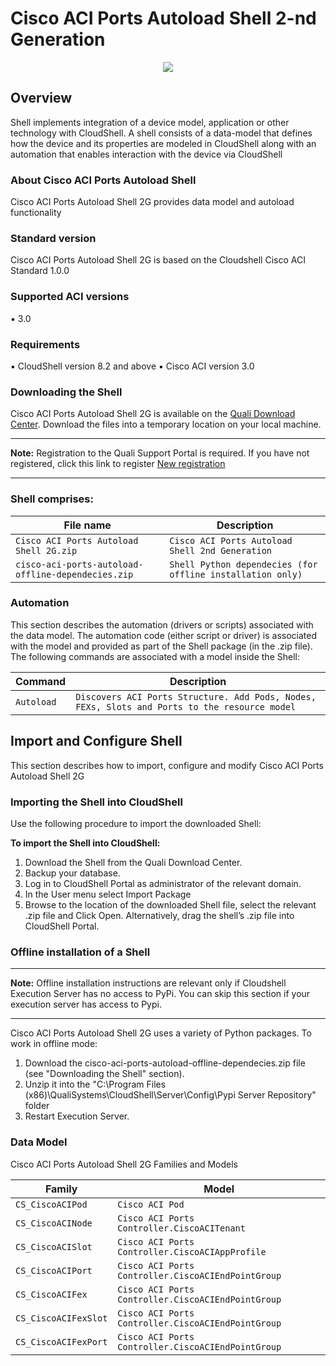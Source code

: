 # Cisco ACI Ports Autoload Shell 2-nd Generation
<p align="center">
<img src="https://github.com/QualiSystems/devguide_source/raw/master/logo.png"></img>
</p>

## Overview
Shell implements integration of a device model, application or other technology with CloudShell. A shell consists of a data-model that defines how the device and its properties are modeled in CloudShell along with an automation that enables interaction with the device via CloudShell

### About Cisco ACI Ports Autoload Shell
Cisco ACI Ports Autoload Shell 2G provides data model and autoload
functionality

### Standard version
Cisco ACI Ports Autoload Shell 2G is based on the Cloudshell Cisco ACI Standard 1.0.0

### Supported ACI versions
▪ 3.0

### Requirements
▪ CloudShell version 8.2 and above
▪ Cisco ACI version 3.0

### Downloading the Shell
Cisco ACI Ports Autoload Shell 2G is available on the [Quali Download Center](https://support.quali.com/entries/87063688-Solution-Pack-Download-Center).
Download the files into a temporary location on your local machine.
___
**Note:** Registration to the Quali Support Portal is required. If you have not registered,
click this link to register [New registration](http://portal.qualisystems.com/entries/43187197)
___

### Shell comprises:
|File name|Description|
|---|---|
|`Cisco ACI Ports Autoload Shell 2G.zip`|`Cisco ACI Ports Autoload Shell 2nd Generation`|
|`cisco-aci-ports-autoload-offline-dependecies.zip`|`Shell Python dependecies (for offline installation only)`|

### Automation
This section describes the automation (drivers or scripts) associated with the data model. The automation code (either script or driver) is associated with the model and provided as part of the Shell package (in the .zip file). The following commands are associated with a model inside the Shell:

|Command |Description|
|---|---|
|`Autoload`|`Discovers ACI Ports Structure. Add Pods, Nodes, FEXs, Slots and Ports to the resource model`|

## Import and Configure Shell
This section describes how to import, configure and modify Cisco ACI Ports Autoload Shell 2G

### Importing the Shell into CloudShell
Use the following procedure to import the downloaded Shell:

**To import the Shell into CloudShell:**
  1. Download the Shell from the Quali Download Center.
  2. Backup your database.
  3. Log in to CloudShell Portal as administrator of the relevant domain.
  4. In the User menu select Import Package
  5. Browse to the location of the downloaded Shell file, select the relevant .zip file and Click Open. Alternatively, drag   the shell’s .zip file into CloudShell Portal.

### Offline installation of a Shell
___
**Note:** Offline installation instructions are relevant only if Cloudshell Execution Server has no access to PyPi. You can skip this section if your execution server has access to Pypi.
___
Cisco ACI Ports Autoload Shell 2G uses a variety of Python packages. To work in offline mode:
  1. Download the cisco-aci-ports-autoload-offline-dependecies.zip file (see "Downloading the Shell" section).
  2. Unzip it into the "C:\Program Files (x86)\QualiSystems\CloudShell\Server\Config\Pypi Server Repository" folder
  3. Restart Execution Server.

### Data Model
Cisco ACI Ports Autoload Shell 2G Families and Models

|Family |Model|
|---|---|
|`CS_CiscoACIPod`|`Cisco ACI Pod`|
|`CS_CiscoACINode`|`Cisco ACI Ports Controller.CiscoACITenant`|
|`CS_CiscoACISlot`|`Cisco ACI Ports Controller.CiscoACIAppProfile`|
|`CS_CiscoACIPort`|`Cisco ACI Ports Controller.CiscoACIEndPointGroup`|
|`CS_CiscoACIFex`|`Cisco ACI Ports Controller.CiscoACIEndPointGroup`|
|`CS_CiscoACIFexSlot`|`Cisco ACI Ports Controller.CiscoACIEndPointGroup`|
|`CS_CiscoACIFexPort`|`Cisco ACI Ports Controller.CiscoACIEndPointGroup`|
